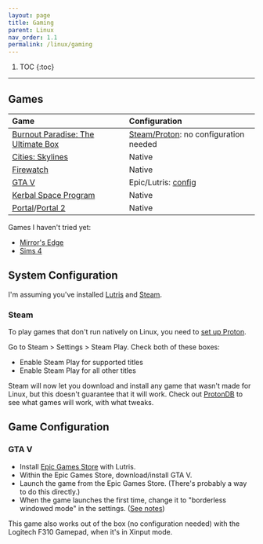 ```yaml
---
layout: page
title: Gaming
parent: Linux
nav_order: 1.1
permalink: /linux/gaming
---
```


1. TOC
{:toc}

---

## Games

| Game                                                                                                                  | Configuration                                                               |
| :-------------------------------------------------------------------------------------------------------------------- | :-------------------------------------------------------------------------- |
| [Burnout Paradise: The Ultimate Box](https://store.steampowered.com/app/1238080/Burnout_Paradise_Remastered/)         | [Steam/Proton](https://www.protondb.com/app/24740): no configuration needed |
| [Cities: Skylines](https://store.steampowered.com/app/255710/Cities_Skylines/)                                        | Native                                                                      |
| [Firewatch](https://store.steampowered.com/app/383870/Firewatch/)                                                     | Native                                                                      |
| [GTA V](https://www.epicgames.com/store/en-US/product/grand-theft-auto-v/home)                                        | Epic/Lutris: [config](#gta-v)                                               |
| [Kerbal Space Program](https://store.steampowered.com/app/220200/Kerbal_Space_Program/)                               | Native                                                                      |
| [Portal](https://store.steampowered.com/app/400/Portal/)/[Portal 2](https://store.steampowered.com/app/620/Portal_2/) | Native                                                                      |

Games I haven't tried yet:

- [Mirror's Edge](https://store.steampowered.com/app/17410/Mirrors_Edge/)
- [Sims 4](https://store.steampowered.com/app/1222670/The_Sims_4/)

## System Configuration

I'm assuming you've installed [Lutris](https://lutris.net/downloads/) and [Steam](https://store.steampowered.com/about/).

### Steam

To play games that don't run natively on Linux, you need to [set up Proton](https://segmentnext.com/2018/12/06/steam-proton-guide/).

Go to Steam > Settings > Steam Play. Check both of these boxes:

- Enable Steam Play for supported titles
- Enable Steam Play for all other titles

Steam will now let you download and install any game that wasn't made for Linux, but this doesn't guarantee that it will work. Check out [ProtonDB](https://www.protondb.com/) to see what games will work, with what tweaks.

## Game Configuration

### GTA V

- Install [Epic Games Store](https://lutris.net/games/epic-games-store/) with Lutris.
- Within the Epic Games Store, download/install GTA V.
- Launch the game from the Epic Games Store. (There's probably a way to do this directly.)
- When the game launches the first time, change it to "borderless windowed mode" in the settings. ([See notes](https://lutris.net/games/grand-theft-auto-v/))

This game also works out of the box (no configuration needed) with the Logitech F310 Gamepad, when it's in Xinput mode.